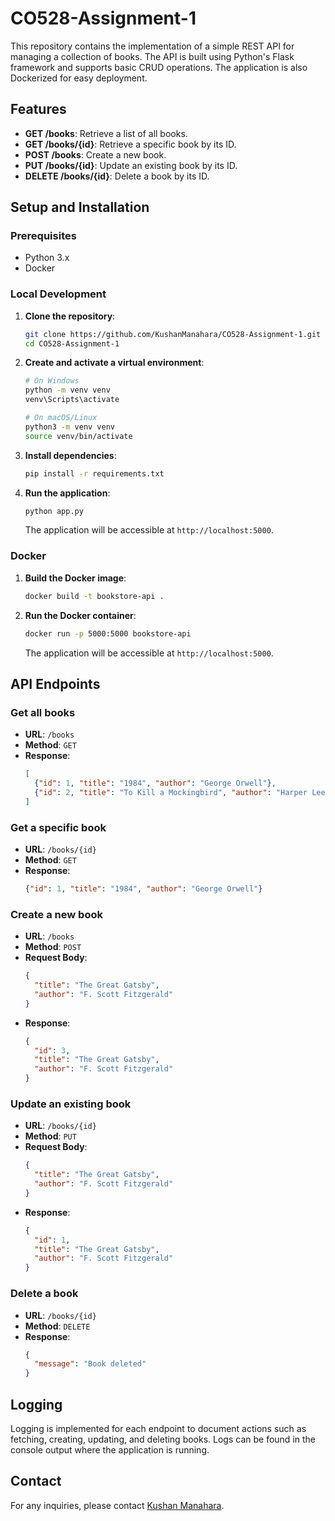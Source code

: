 # CO528-Assignment-1

This repository contains the implementation of a simple REST API for managing a collection of books. The API is built using Python's Flask framework and supports basic CRUD operations. The application is also Dockerized for easy deployment.

## Features

- **GET /books**: Retrieve a list of all books.
- **GET /books/{id}**: Retrieve a specific book by its ID.
- **POST /books**: Create a new book.
- **PUT /books/{id}**: Update an existing book by its ID.
- **DELETE /books/{id}**: Delete a book by its ID.

## Setup and Installation

### Prerequisites

- Python 3.x
- Docker

### Local Development

1. **Clone the repository**:

   ```bash
   git clone https://github.com/KushanManahara/CO528-Assignment-1.git
   cd CO528-Assignment-1
   ```

2. **Create and activate a virtual environment**:

   ```bash
   # On Windows
   python -m venv venv
   venv\Scripts\activate

   # On macOS/Linux
   python3 -m venv venv
   source venv/bin/activate
   ```

3. **Install dependencies**:

   ```bash
   pip install -r requirements.txt
   ```

4. **Run the application**:

   ```bash
   python app.py
   ```

   The application will be accessible at `http://localhost:5000`.

### Docker

1. **Build the Docker image**:

   ```bash
   docker build -t bookstore-api .
   ```

2. **Run the Docker container**:

   ```bash
   docker run -p 5000:5000 bookstore-api
   ```

   The application will be accessible at `http://localhost:5000`.

## API Endpoints

### Get all books

- **URL**: `/books`
- **Method**: `GET`
- **Response**:
  ```json
  [
    {"id": 1, "title": "1984", "author": "George Orwell"},
    {"id": 2, "title": "To Kill a Mockingbird", "author": "Harper Lee"}
  ]
  ```

### Get a specific book

- **URL**: `/books/{id}`
- **Method**: `GET`
- **Response**:
  ```json
  {"id": 1, "title": "1984", "author": "George Orwell"}
  ```

### Create a new book

- **URL**: `/books`
- **Method**: `POST`
- **Request Body**:
  ```json
  {
    "title": "The Great Gatsby",
    "author": "F. Scott Fitzgerald"
  }
  ```
- **Response**:
  ```json
  {
    "id": 3,
    "title": "The Great Gatsby",
    "author": "F. Scott Fitzgerald"
  }
  ```

### Update an existing book

- **URL**: `/books/{id}`
- **Method**: `PUT`
- **Request Body**:
  ```json
  {
    "title": "The Great Gatsby",
    "author": "F. Scott Fitzgerald"
  }
  ```
- **Response**:
  ```json
  {
    "id": 1,
    "title": "The Great Gatsby",
    "author": "F. Scott Fitzgerald"
  }
  ```

### Delete a book

- **URL**: `/books/{id}`
- **Method**: `DELETE`
- **Response**:
  ```json
  {
    "message": "Book deleted"
  }
  ```

## Logging

Logging is implemented for each endpoint to document actions such as fetching, creating, updating, and deleting books. Logs can be found in the console output where the application is running.

## Contact

For any inquiries, please contact [Kushan Manahara](https://github.com/KushanManahara).